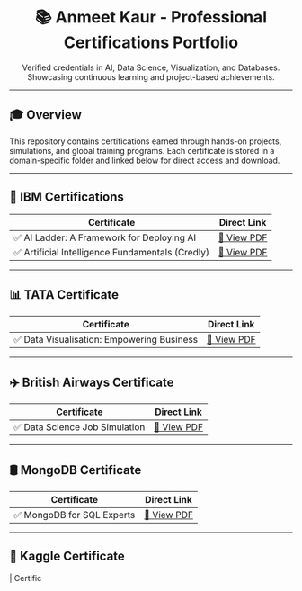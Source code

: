 <h1 align="center">📚 Anmeet Kaur - Professional Certifications Portfolio</h1>

<p align="center">
  Verified credentials in AI, Data Science, Visualization, and Databases.<br>
  Showcasing continuous learning and project-based achievements.
</p>

---

## 🎓 Overview

This repository contains certifications earned through hands-on projects, simulations, and global training programs. Each certificate is stored in a domain-specific folder and linked below for direct access and download.

---

## 🧠 IBM Certifications

| Certificate | Direct Link |
|------------|-------------|
| ✅ AI Ladder: A Framework for Deploying AI | [📄 View PDF](https://raw.githubusercontent.com/kanmeet/Anmeet-Kaur-Certifications/main/IBM/AI_Ladder_Deployment.pdf) |
| ✅ Artificial Intelligence Fundamentals (Credly) | [📄 View PDF](https://raw.githubusercontent.com/kanmeet/Anmeet-Kaur-Certifications/main/IBM/AI_FundamentalsCredly.pdf) |

---

## 📊 TATA Certificate

| Certificate | Direct Link |
|------------|-------------|
| ✅ Data Visualisation: Empowering Business | [📄 View PDF](https://raw.githubusercontent.com/kanmeet/Anmeet-Kaur-Certifications/main/TATA/Data_Visualization_Forage.pdf) |

---

## ✈️ British Airways Certificate

| Certificate | Direct Link |
|------------|-------------|
| ✅ Data Science Job Simulation | [📄 View PDF](https://raw.githubusercontent.com/kanmeet/Anmeet-Kaur-Certifications/main/British_Airways/Data_Science_Simulation.pdf) |

---

## 🛢️ MongoDB Certificate

| Certificate | Direct Link |
|------------|-------------|
| ✅ MongoDB for SQL Experts | [📄 View PDF](https://raw.githubusercontent.com/kanmeet/Anmeet-Kaur-Certifications/main/MongoDB/MongoDB_SQL_Experts.pdf) |

---

## 🤖 Kaggle Certificate

| Certific
